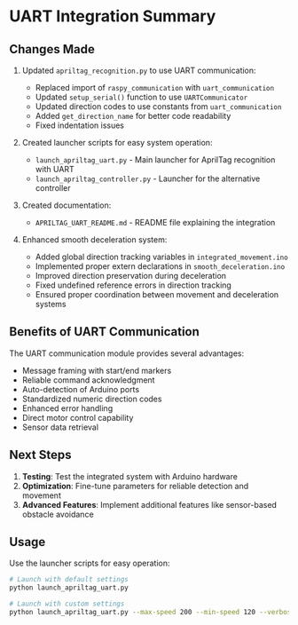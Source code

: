 # UART Integration Summary

## Changes Made

1. Updated `apriltag_recognition.py` to use UART communication:

   - Replaced import of `raspy_communication` with `uart_communication`
   - Updated `setup_serial()` function to use `UARTCommunicator`
   - Updated direction codes to use constants from `uart_communication`
   - Added `get_direction_name` for better code readability
   - Fixed indentation issues

2. Created launcher scripts for easy system operation:

   - `launch_apriltag_uart.py` - Main launcher for AprilTag recognition with UART
   - `launch_apriltag_controller.py` - Launcher for the alternative controller

3. Created documentation:

   - `APRILTAG_UART_README.md` - README file explaining the integration

4. Enhanced smooth deceleration system:

   - Added global direction tracking variables in `integrated_movement.ino`
   - Implemented proper extern declarations in `smooth_deceleration.ino`
   - Improved direction preservation during deceleration
   - Fixed undefined reference errors in direction tracking
   - Ensured proper coordination between movement and deceleration systems

## Benefits of UART Communication

The UART communication module provides several advantages:

- Message framing with start/end markers
- Reliable command acknowledgment
- Auto-detection of Arduino ports
- Standardized numeric direction codes
- Enhanced error handling
- Direct motor control capability
- Sensor data retrieval

## Next Steps

1. **Testing**: Test the integrated system with Arduino hardware
2. **Optimization**: Fine-tune parameters for reliable detection and movement
3. **Advanced Features**: Implement additional features like sensor-based obstacle avoidance

## Usage

Use the launcher scripts for easy operation:

```bash
# Launch with default settings
python launch_apriltag_uart.py

# Launch with custom settings
python launch_apriltag_uart.py --max-speed 200 --min-speed 120 --verbose
```
